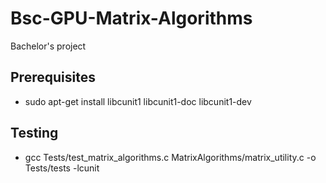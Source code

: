 # Bsc-GPU-Matrix-Algorithms

Bachelor's project

## Prerequisites

- sudo apt-get install libcunit1 libcunit1-doc libcunit1-dev

## Testing

- gcc Tests/test_matrix_algorithms.c MatrixAlgorithms/matrix_utility.c -o Tests/tests -lcunit
